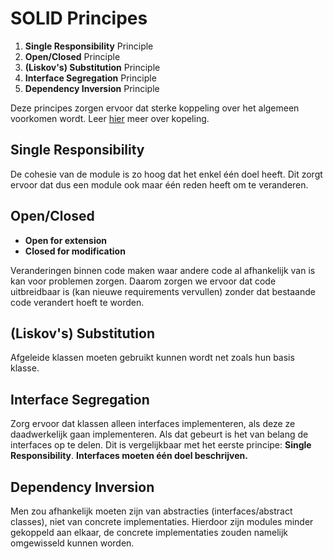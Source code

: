 # SOLID Principes
1. **Single Responsibility** Principle
2. **Open/Closed** Principle
3. **(Liskov's) Substitution** Principle
4. **Interface Segregation** Principle
4. **Dependency Inversion** Principle

Deze principes zorgen ervoor dat sterke koppeling over het algemeen voorkomen wordt. Leer [hier](../koppeling-en-cohesie/koppeling-en-cohesie.md) meer over kopeling.


## Single Responsibility
De cohesie van de module is zo hoog dat het enkel één doel heeft. Dit zorgt ervoor dat dus een module ook maar één reden heeft om te veranderen.


## Open/Closed
- **Open for extension**
- **Closed for modification**

Veranderingen binnen code maken waar andere code al afhankelijk van is kan voor problemen zorgen. Daarom zorgen we ervoor dat code uitbreidbaar is (kan nieuwe requirements vervullen)
zonder dat bestaande code verandert hoeft te worden. 


## (Liskov's) Substitution 
Afgeleide klassen moeten gebruikt kunnen wordt net zoals hun basis klasse. 


## Interface Segregation
Zorg ervoor dat klassen alleen interfaces implementeren, als deze ze daadwerkelijk gaan implementeren. Als dat gebeurt is het van belang de interfaces op te delen. Dit is vergelijkbaar
met het eerste principe: **Single Responsibility**. **Interfaces moeten één doel beschrijven.**


## Dependency Inversion
Men zou afhankelijk moeten zijn van abstracties (interfaces/abstract classes), niet van concrete implementaties. Hierdoor zijn modules minder gekoppeld aan elkaar, de concrete 
implementaties zouden namelijk omgewisseld kunnen worden.
